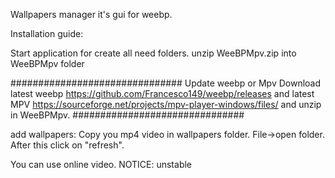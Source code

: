Wallpapers manager it's gui for weebp.

Installation guide:


Start application for create all need folders.
unzip WeeBPMpv.zip into WeeBPMpv folder


###############################
Update weebp or Mpv
Download latest weebp https://github.com/Francesco149/weebp/releases and latest MPV https://sourceforge.net/projects/mpv-player-windows/files/
and unzip in WeeBPMpv.
###############################


add wallpapers:
Copy you mp4 video in wallpapers folder. File->open folder.
After this click on "refresh".

You can use online video. NOTICE: unstable
